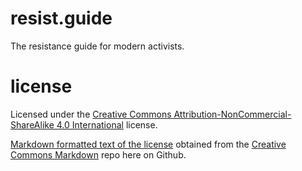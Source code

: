 # resist.guide
The resistance guide for modern activists.


# license
Licensed under the [Creative Commons Attribution-NonCommercial-ShareAlike 4.0 International](https://creativecommons.org/licenses/by-nc-sa/4.0/) license.

[Markdown formatted text of the license](https://github.com/idleberg/Creative-Commons-Markdown/blob/aa8f8a69984eb15ec7657cc8c2db995df1b49309/4.0/by-nc-sa.markdown) obtained from the [Creative Commons Markdown](https://github.com/idleberg/Creative-Commons-Markdown) repo here on Github.
